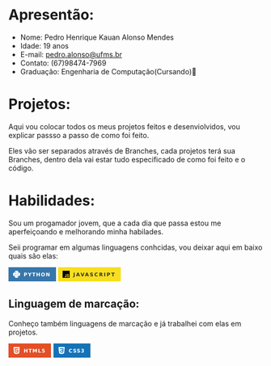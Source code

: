 # Apresentão:

+ Nome: Pedro Henrique Kauan Alonso Mendes 
+ Idade: 19 anos 
+ E-mail: pedro.alonso@ufms.br
+ Contato: (67)98474-7969
+ Graduação: Engenharia de Computação(Cursando)🤠


# Projetos:
Aqui vou colocar todos os meus projetos feitos e desenviolvidos, vou explicar passso a passo de como foi feito.

Eles vão ser separados através de Branches, cada projetos terá sua Branches,
dentro dela vai estar tudo especificado de como foi feito e o código.

# Habilidades:
Sou um progamador jovem, que a cada dia que passa estou me aperfeiçoando e melhorando minha habilades.

Seii  programar em algumas linguagens conhcidas, vou deixar aqui em baixo quais são elas:

![alt text](logpython.png) ![alt text](logjavascript.png) 

## Linguagem de marcação:
Conheço também linguagens de marcação e já trabalhei com elas em projetos.

![alt text](image.png) ![alt text](image-1.png)

